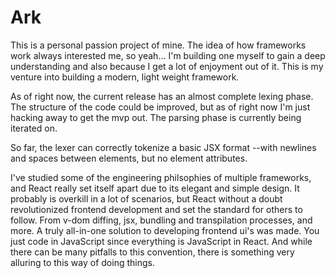 # Ark
This is a personal passion project of mine. The idea of how frameworks work always interested me, so yeah... I'm building one myself to gain a deep understanding and also because I get a lot of enjoyment out of it. This is my venture into building a modern, light weight framework. 

As of right now, the current release has an almost complete lexing phase. The structure of the code could be improved, but as of right now I'm just hacking away to get the mvp out. The parsing phase is currently being iterated on. 

So far, the lexer can correctly tokenize a basic JSX format --with newlines and spaces between elements, but no element attributes.

I've studied some of the engineering philsophies of multiple frameworks, and React really set itself apart due to its elegant and simple design. It probably is overkill in a lot of scenarios, but React without a doubt revolutionized frontend development and set the standard for others to follow. From v-dom diffing, jsx, bundling and transpilation processes, and more. A truly all-in-one solution to developing frontend ui's was made. You just code in JavaScript since everything is JavaScript in React. And while there can be many pitfalls to this convention, there is something very alluring to this way of doing things.
